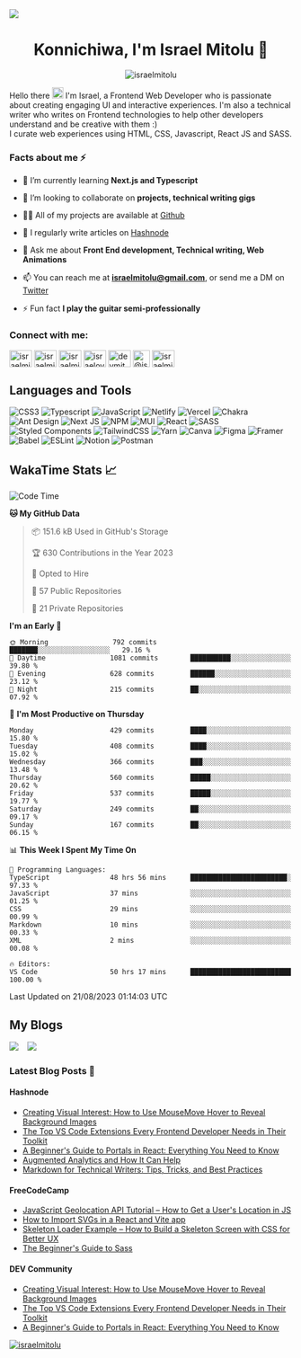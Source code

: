 <a href="https://israelmitolu.netlify.app">
<img src="https://github.com/israelmitolu/israelmitolu/assets/53873209/0e7be763-62f1-4c20-8e81-9ff69a14a15b" />
</a>
<h1 align="center">Konnichiwa, I'm Israel Mitolu 🚀</h1>

<p align="center"> <img src="https://komarev.com/ghpvc/?username=israelmitolu&label=Profile%20views&color=9FACE6&style=flat" alt="israelmitolu" /> </p>

<p>Hello there <img src="https://raw.githubusercontent.com/MartinHeinz/MartinHeinz/master/wave.gif" width="20px" height="20px"> I'm Israel, a Frontend Web Developer who is passionate about creating engaging UI and interactive experiences. I'm also a technical writer who writes on Frontend technologies to help other developers understand and be creative with them :) <br>
I curate web experiences using HTML, CSS, Javascript, React JS and SASS. 
</p>

### Facts about me ⚡

- 🌱 I’m currently learning **Next.js and Typescript**

- 👯 I’m looking to collaborate on **projects, technical writing gigs**

- 👨‍💻 All of my projects are available at [Github](https://github.com/israelmitolu)

- 📝 I regularly write articles on [Hashnode](https://israelmitolu.hashnode.dev)

- 💬 Ask me about **Front End development, Technical writing, Web Animations**

- 📫 You can reach me at **israelmitolu@gmail.com**, or send me a DM on [Twitter](https://twitter.com/israelmitolu)

- ⚡ Fun fact **I play the guitar semi-professionally**

### Connect with me:

<p align="left">
<a href="https://codepen.io/israelmitolu" target="blank"><img align="center" src="https://raw.githubusercontent.com/rahuldkjain/github-profile-readme-generator/master/src/images/icons/Social/codepen.svg" alt="israelmitolu" height="30" width="40" /></a>
<a href="https://dev.to/israelmitolu" target="blank"><img align="center" src="https://raw.githubusercontent.com/rahuldkjain/github-profile-readme-generator/master/src/images/icons/Social/devto.svg" alt="israelmitolu" height="30" width="40" /></a>
<a href="https://twitter.com/israelmitolu" target="blank"><img align="center" src="https://raw.githubusercontent.com/rahuldkjain/github-profile-readme-generator/master/src/images/icons/Social/twitter.svg" alt="israelmitolu" height="30" width="40" /></a>
<a href="https://linkedin.com/in/israeloyetunji" target="blank"><img align="center" src="https://raw.githubusercontent.com/rahuldkjain/github-profile-readme-generator/master/src/images/icons/Social/linked-in-alt.svg" alt="israeloyetunji" height="30" width="40" /></a>
<a href="https://instagram.com/devmitoluu" target="blank"><img align="center" src="https://raw.githubusercontent.com/rahuldkjain/github-profile-readme-generator/master/src/images/icons/Social/instagram.svg" alt="devmitoluu" height="30" width="40" /></a>
<a href="https://hashnode.com/@israelmitolu" target="blank"><img align="center" src="https://seeklogo.com/images/H/hashnode-logo-B114767E70-seeklogo.com.png" alt="@israelmitolu" height="30" width="30" /></a>
<a href="https://discord.gg/israelmitolu#9093" target="blank"><img align="center" src="https://raw.githubusercontent.com/rahuldkjain/github-profile-readme-generator/master/src/images/icons/Social/discord.svg" alt="israelmitolu#9093" height="30" width="40" /></a>
</p>

## Languages and Tools
![CSS3](https://img.shields.io/badge/css3-%231572B6.svg?style=for-the-badge&logo=css3&logoColor=white) ![Typescript](https://img.shields.io/badge/typescript-%2320232a.svg?style=for-the-badge&logo=typescript&logoColor=%230081CB) ![JavaScript](https://img.shields.io/badge/javascript-%23323330.svg?style=for-the-badge&logo=javascript&logoColor=%23F7DF1E) ![Netlify](https://img.shields.io/badge/netlify-%23000000.svg?style=for-the-badge&logo=netlify&logoColor=#00C7B7) ![Vercel](https://img.shields.io/badge/vercel-%23000000.svg?style=for-the-badge&logo=vercel&logoColor=white) ![Chakra](https://img.shields.io/badge/chakra-%234ED1C5.svg?style=for-the-badge&logo=chakraui&logoColor=white) ![Ant Design](https://img.shields.io/badge/Antd-%23663399.svg?style=for-the-badge&logo=ant-design&logoColor=white) ![Next JS](https://img.shields.io/badge/Next-black?style=for-the-badge&logo=next.js&logoColor=white) ![NPM](https://img.shields.io/badge/NPM-%23000000.svg?style=for-the-badge&logo=npm&logoColor=white) ![MUI](https://img.shields.io/badge/MUI-%230081CB.svg?style=for-the-badge&logo=mui&logoColor=white) ![React](https://img.shields.io/badge/react-%2320232a.svg?style=for-the-badge&logo=react&logoColor=%2361DAFB) ![SASS](https://img.shields.io/badge/SASS-hotpink.svg?style=for-the-badge&logo=SASS&logoColor=white) ![Styled Components](https://img.shields.io/badge/styled--components-DB7093?style=for-the-badge&logo=styled-components&logoColor=white) ![TailwindCSS](https://img.shields.io/badge/tailwindcss-%2338B2AC.svg?style=for-the-badge&logo=tailwind-css&logoColor=white) ![Yarn](https://img.shields.io/badge/yarn-%232C8EBB.svg?style=for-the-badge&logo=yarn&logoColor=white) ![Canva](https://img.shields.io/badge/Canva-%2300C4CC.svg?style=for-the-badge&logo=Canva&logoColor=white) 	![Figma](https://img.shields.io/badge/figma-%23F24E1E.svg?style=for-the-badge&logo=figma&logoColor=white) ![Framer](https://img.shields.io/badge/Framer-black?style=for-the-badge&logo=framer&logoColor=blue) ![Babel](https://img.shields.io/badge/Babel-F9DC3e?style=for-the-badge&logo=babel&logoColor=black) ![ESLint](https://img.shields.io/badge/ESLint-4B3263?style=for-the-badge&logo=eslint&logoColor=white) ![Notion](https://img.shields.io/badge/Notion-%23000000.svg?style=for-the-badge&logo=notion&logoColor=white) ![Postman](https://img.shields.io/badge/Postman-FF6C37?style=for-the-badge&logo=postman&logoColor=white)

## WakaTime Stats :chart_with_upwards_trend:


<!--START_SECTION:waka-->
![Code Time](http://img.shields.io/badge/Code%20Time-1%2C261%20hrs%2021%20mins-blue)

**🐱 My GitHub Data** 

> 📦 151.6 kB Used in GitHub's Storage 
 > 
> 🏆 630 Contributions in the Year 2023
 > 
> 💼 Opted to Hire
 > 
> 📜 57 Public Repositories 
 > 
> 🔑 21 Private Repositories 
 > 
**I'm an Early 🐤** 

```text
🌞 Morning                792 commits         ███████░░░░░░░░░░░░░░░░░░   29.16 % 
🌆 Daytime                1081 commits        ██████████░░░░░░░░░░░░░░░   39.80 % 
🌃 Evening                628 commits         ██████░░░░░░░░░░░░░░░░░░░   23.12 % 
🌙 Night                  215 commits         ██░░░░░░░░░░░░░░░░░░░░░░░   07.92 % 
```
📅 **I'm Most Productive on Thursday** 

```text
Monday                   429 commits         ████░░░░░░░░░░░░░░░░░░░░░   15.80 % 
Tuesday                  408 commits         ████░░░░░░░░░░░░░░░░░░░░░   15.02 % 
Wednesday                366 commits         ███░░░░░░░░░░░░░░░░░░░░░░   13.48 % 
Thursday                 560 commits         █████░░░░░░░░░░░░░░░░░░░░   20.62 % 
Friday                   537 commits         █████░░░░░░░░░░░░░░░░░░░░   19.77 % 
Saturday                 249 commits         ██░░░░░░░░░░░░░░░░░░░░░░░   09.17 % 
Sunday                   167 commits         ██░░░░░░░░░░░░░░░░░░░░░░░   06.15 % 
```


📊 **This Week I Spent My Time On** 

```text
💬 Programming Languages: 
TypeScript               48 hrs 56 mins      ████████████████████████░   97.33 % 
JavaScript               37 mins             ░░░░░░░░░░░░░░░░░░░░░░░░░   01.25 % 
CSS                      29 mins             ░░░░░░░░░░░░░░░░░░░░░░░░░   00.99 % 
Markdown                 10 mins             ░░░░░░░░░░░░░░░░░░░░░░░░░   00.33 % 
XML                      2 mins              ░░░░░░░░░░░░░░░░░░░░░░░░░   00.08 % 

🔥 Editors: 
VS Code                  50 hrs 17 mins      █████████████████████████   100.00 % 
```


 Last Updated on 21/08/2023 01:14:03 UTC
<!--END_SECTION:waka-->

## My Blogs

<p>
<a href="https://israelmitolu.hashnode.dev/"><img src="https://img.shields.io/badge/Hashnode-2962FF?style=for-the-badge&logo=hashnode&logoColor=white"/></a>
 &nbsp;&nbsp;
<a href="https://dev.to/israelmitolu"><img src="https://img.shields.io/badge/dev.to-0A0A0A?style=for-the-badge&logo=dev.to&logoColor=white"/></a>
</p> 

### Latest Blog Posts 📘

#### Hashnode

<!-- BLOG:START -->
- [Creating Visual Interest: How to Use MouseMove Hover to Reveal Background Images](https://israelmitolu.hashnode.dev/creating-visual-interest-how-to-use-mousemove-hover-to-reveal-background-images)
- [The Top VS Code Extensions Every Frontend Developer Needs in Their Toolkit](https://israelmitolu.hashnode.dev/the-top-vs-code-extensions-every-frontend-developer-needs-in-their-toolkit)
- [A Beginner&#39;s Guide to Portals in React: Everything You Need to Know](https://israelmitolu.hashnode.dev/a-beginners-guide-to-portals-in-react-everything-you-need-to-know)
- [Augmented Analytics and How It Can Help](https://israelmitolu.hashnode.dev/augmented-analytics-and-how-it-can-help)
- [Markdown for Technical Writers: Tips, Tricks, and Best Practices](https://israelmitolu.hashnode.dev/markdown-for-technical-writers-tips-tricks-and-best-practices)
<!-- BLOG:END -->

#### FreeCodeCamp

<!-- FCC:START -->
- [JavaScript Geolocation API Tutorial – How to Get a User&#39;s Location in JS](https://www.freecodecamp.org/news/how-to-get-user-location-with-javascript-geolocation-api/)
- [How to Import SVGs in a React and Vite app](https://www.freecodecamp.org/news/how-to-import-svgs-in-react-and-vite/)
- [Skeleton Loader Example – How to Build a Skeleton Screen with CSS for Better UX](https://www.freecodecamp.org/news/how-to-build-skeleton-screens-using-css-for-better-user-experience/)
- [The Beginner&#39;s Guide to Sass](https://www.freecodecamp.org/news/the-beginners-guide-to-sass/)
<!-- FCC:END -->

#### DEV Community

<!-- DEV:START -->
- [Creating Visual Interest: How to Use MouseMove Hover to Reveal Background Images](https://dev.to/israelmitolu/creating-visual-interest-how-to-use-mousemove-hover-to-reveal-background-images-4cb0)
- [The Top VS Code Extensions Every Frontend Developer Needs in Their Toolkit](https://dev.to/israelmitolu/the-top-vs-code-extensions-every-frontend-developer-needs-in-their-toolkit-1nkm)
- [A Beginner&#39;s Guide to Portals in React: Everything You Need to Know](https://dev.to/israelmitolu/a-beginners-guide-to-portals-in-react-everything-you-need-to-know-ifa)
<!-- DEV:END -->

<p align="left"> <a href="https://twitter.com/israelmitolu" target="blank"><img src="https://img.shields.io/twitter/follow/israelmitolu?logo=twitter&style=for-the-badge" alt="israelmitolu" /></a> </p>
